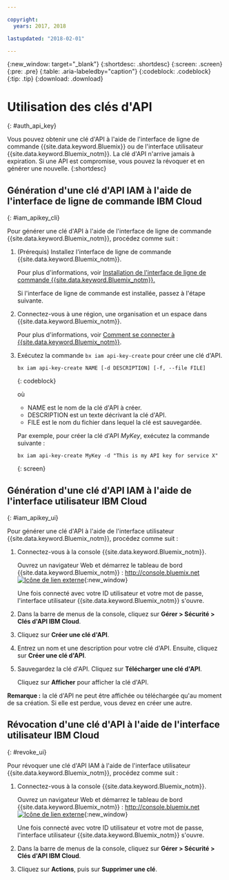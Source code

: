 ```yaml
---

copyright:
  years: 2017, 2018

lastupdated: "2018-02-01"

---
```


{:new_window: target="_blank"}
{:shortdesc: .shortdesc}
{:screen: .screen}
{:pre: .pre}
{:table: .aria-labeledby="caption"}
{:codeblock: .codeblock}
{:tip: .tip}
{:download: .download}


# Utilisation des clés d'API
{: #auth_api_key}

Vous pouvez obtenir une clé d'API à l'aide de l'interface de ligne de commande {{site.data.keyword.Bluemix}} ou de l'interface utilisateur {{site.data.keyword.Bluemix_notm}}. La clé d'API n'arrive jamais à expiration. Si une API est compromise, vous pouvez la révoquer et en générer une nouvelle.
{:shortdesc}

## Génération d'une clé d'API IAM à l'aide de l'interface de ligne de commande IBM Cloud
{: #iam_apikey_cli}

Pour générer une clé d'API à l'aide de l'interface de ligne de commande {{site.data.keyword.Bluemix_notm}}, procédez comme suit :

1. (Prérequis) Installez l'interface de ligne de commande {{site.data.keyword.Bluemix_notm}}.

   Pour plus d'informations, voir [Installation de l'interface de ligne de commande {{site.data.keyword.Bluemix_notm}}.](/docs/services/cloud-monitoring/qa/cli_qa.html#cli_qa)
   
   Si l'interface de ligne de commande est installée, passez à l'étape suivante.
	
2. Connectez-vous à une région, une organisation et un espace dans {{site.data.keyword.Bluemix_notm}}. 

    Pour plus d'informations, voir [Comment se connecter à {{site.data.keyword.Bluemix_notm}}](/docs/services/cloud-monitoring/qa/cli_qa.html#login).
 
3. Exécutez la commande `bx iam api-key-create` pour créer une clé d'API. 

    ```
    bx iam api-key-create NAME [-d DESCRIPTION] [-f, --file FILE]
	```
	{: codeblock} 
	
	où
	
	* NAME est le nom de la clé d'API à créer.
	* DESCRIPTION est un texte décrivant la clé d'API.
	* FILE est le nom du fichier dans lequel la clé est sauvegardée.
	
    Par exemple, pour créer la clé d'API *MyKey*, exécutez la commande suivante :
	
	```
	bx iam api-key-create MyKey -d "This is my API key for service X" 
	```
	{: screen}
	
	
	
	
## Génération d'une clé d'API IAM à l'aide de l'interface utilisateur IBM Cloud
{: #iam_apikey_ui}

Pour générer une clé d'API à l'aide de l'interface utilisateur {{site.data.keyword.Bluemix_notm}}, procédez comme suit :

1. Connectez-vous à la console {{site.data.keyword.Bluemix_notm}}.

    Ouvrez un navigateur Web et démarrez le tableau de bord {{site.data.keyword.Bluemix_notm}} : [http://console.bluemix.net ![Icône de lien externe](../../../icons/launch-glyph.svg "Icône de lien externe")](http://bluemix.net){:new_window}
	
	Une fois connecté avec votre ID utilisateur et votre mot de passe, l'interface utilisateur {{site.data.keyword.Bluemix_notm}} s'ouvre.

2. Dans la barre de menus de la console, cliquez sur **Gérer > Sécurité > Clés d'API IBM Cloud**.

3. Cliquez sur **Créer une clé d'API**.

4. Entrez un nom et une description pour votre clé d'API. Ensuite, cliquez sur **Créer une clé d'API**.

5. Sauvegardez la clé d'API. Cliquez sur **Télécharger une clé d'API**.

    Cliquez sur **Afficher** pour afficher la clé d'API.  

**Remarque :** la clé d'API ne peut être affichée ou téléchargée qu'au moment de sa création. Si elle est perdue, vous devez en créer une autre.  


	
## Révocation d'une clé d'API à l'aide de l'interface utilisateur IBM Cloud
{: #revoke_ui}
	
Pour révoquer une clé d'API IAM à l'aide de l'interface utilisateur {{site.data.keyword.Bluemix_notm}}, procédez comme suit :

1. Connectez-vous à la console {{site.data.keyword.Bluemix_notm}}.

    Ouvrez un navigateur Web et démarrez le tableau de bord {{site.data.keyword.Bluemix_notm}} : [http://console.bluemix.net ![Icône de lien externe](../../../icons/launch-glyph.svg "Icône de lien externe")](http://bluemix.net){:new_window}
	
	Une fois connecté avec votre ID utilisateur et votre mot de passe, l'interface utilisateur {{site.data.keyword.Bluemix_notm}} s'ouvre.

2. Dans la barre de menus de la console, cliquez sur **Gérer > Sécurité > Clés d'API IBM Cloud**.

3. Cliquez sur **Actions**, puis sur **Supprimer une clé**.





	

	
	
	
	
	
	
